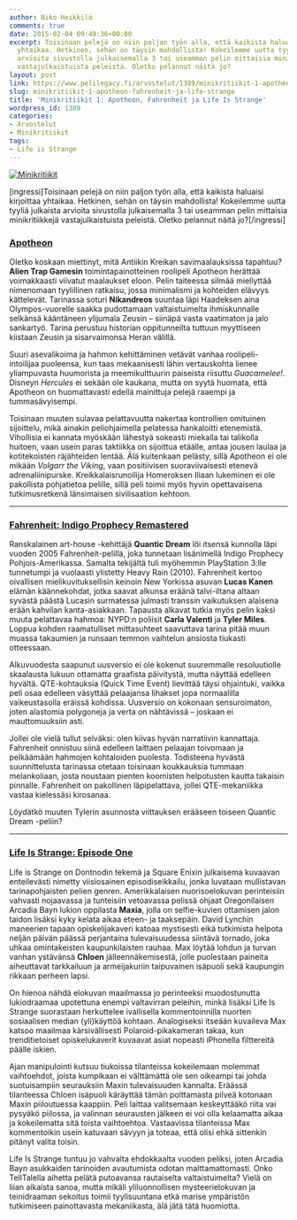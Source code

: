 ```yaml
---
author: Niko Heikkilä
comments: true
date: 2015-02-04 09:49:36+00:00
excerpt: Toisinaan pelejä on niin paljon työn alla, että kaikista haluaisi kirjoittaa
  yhtaikaa. Hetkinen, sehän on täysin mahdollista! Kokeilemme uutta tyyliä julkaista
  arvioita sivustolla julkaisemalla 3 tai useamman pelin mittaisia minikritiikkejä
  vastajulkaistuista peleistä. Oletko pelannut näitä jo?
layout: post
link: https://www.pelilegacy.fi/arvostelut/1389/minikritiikit-1-apotheon-fahrenheit-ja-life-strange
slug: minikritiikit-1-apotheon-fahrenheit-ja-life-strange
title: 'Minikritiikit 1: Apotheon, Fahrenheit ja Life Is Strange'
wordpress_id: 1389
categories:
- Arvostelut
- Minikritiikit
tags:
- Life is Strange
---
```


[![Minikritiikit](http://www.pelilegacy.fi/wp-content/uploads/2015/02/minikritiikit_vol1-600x450.jpg)](http://www.pelilegacy.fi/wp-content/uploads/2015/02/minikritiikit_vol1.jpg)

[ingressi]Toisinaan pelejä on niin paljon työn alla, että kaikista haluaisi kirjoittaa yhtaikaa. Hetkinen, sehän on täysin mahdollista! Kokeilemme uutta tyyliä julkaista arvioita sivustolla julkaisemalla 3 tai useamman pelin mittaisia minikritiikkejä vastajulkaistuista peleistä. Oletko pelannut näitä jo?[/ingressi]







### [**Apotheon**](http://www.apotheongame.com)



Oletko koskaan miettinyt, mitä Antiikin Kreikan savimaalauksissa tapahtuu? **Alien Trap Gamesin** toimintapainotteinen roolipeli Apotheon herättää voimakkaasti viivatut maalaukset eloon. Pelin taiteessa silmää miellyttää nimenomaan tyylillinen ratkaisu, jossa minimalismi ja kohteiden elävyys kättelevät. Tarinassa soturi **Nikandreos** suuntaa läpi Haadeksen aina Olympos-vuorelle saakka pudottamaan valtaistuimelta ihmiskunnalle selkänsä kääntäneen ylijumala Zeusin – siinäpä vasta vaatimaton ja jalo sankartyö. Tarina perustuu historian oppitunneilta tuttuun myyttiseen kiistaan Zeusin ja sisarvaimonsa Heran välillä.

Suuri asevalikoima ja hahmon kehittäminen vetävät vanhaa roolipeli-intoilijaa puoleensa, kun taas mekaanisesti lähin vertauskohta lienee yliampuvasta huumorista ja meemikulttuurin paiseista riisuttu _Guacamelee!_. Disneyn _Hercules_ ei sekään ole kaukana, mutta on syytä huomata, että Apotheon on huomattavasti edellä mainittuja pelejä raaempi ja tummasävyisempi.

Toisinaan muuten sulavaa pelattavuutta nakertaa kontrollien omituinen sijoittelu, mikä ainakin peliohjaimella pelatessa hankaloitti etenemistä. Vihollisia ei kannata myöskään lähestyä sokeasti miekalla tai talikolla huitoen, vaan usein paras taktiikka on sijoittua etäälle, antaa jousen laulaa ja kotitekoisten räjähteiden lentää. Älä kuitenkaan pelästy, sillä Apotheon ei ole mikään _Volgarr the Viking_, vaan positiivisen suoraviivaisesti etenevä adrenaliinipurske. Kreikkalaisrunoilija Homeroksen Iliaan lukeminen ei ole pakollista pohjatietoa pelille, sillä peli toimii myös hyvin opettavaisena tutkimusretkenä länsimaisen sivilisaation kehtoon.



* * *









### [**Fahrenheit: Indigo Prophecy Remastered**](https://www.fahrenheit-game.com)



Ranskalainen art-house -kehittäjä **Quantic Dream** löi itsensä kunnolla läpi vuoden 2005 Fahrenheit-pelillä, joka tunnetaan lisänimellä Indigo Prophecy Pohjois-Amerikassa. Samalta tekijältä tuli myöhemmin PlayStation 3:lle tunnetumpi ja vuolaasti ylistetty Heavy Rain (2010). Fahrenheit kertoo oivallisen mielikuvituksellisin keinoin New Yorkissa asuvan **Lucas Kanen** elämän käännekohdat, jotka saavat alkunsa eräänä talvi-iltana altaan syvästä päästä Lucasin surmatessa julmasti transsin vaikutuksen alaisena erään kahvilan kanta-asiakkaan. Tapausta alkavat tutkia myös pelin kaksi muuta pelattavaa hahmoa: NYPD:n poliisit **Carla Valenti** ja **Tyler Miles**. Loppua kohden raamatulliset mittasuhteet saavuttava tarina pitää muun muassa takaumien ja runsaan temmon vaihtelun ansiosta tiukasti otteessaan.

Alkuvuodesta saapunut uusversio ei ole kokenut suuremmalle resoluutiolle skaalausta lukuun ottamatta graafista päivitystä, mutta näyttää edelleen hyvältä. QTE-kohtauksia (Quick Time Event) lievittää täysi ohjaintuki, vaikka peli osaa edelleen väsyttää pelaajansa lihakset jopa normaalilla vaikeustasolla eräissä kohdissa. Uusversio on kokonaan sensuroimaton, joten alastomia polygoneja ja verta on nähtävissä – joskaan ei mauttomuuksiin asti.

Jollei ole vielä tullut selväksi: olen kiivas hyvän narratiivin kannattaja. Fahrenheit onnistuu siinä edelleen laittaen pelaajan toivomaan ja pelkäämään hahmojen kohtaloiden puolesta. Todisteena hyvästä suunnittelusta tarinassa otetaan toisinaan koukkauksia tummaan melankoliaan, josta noustaan pienten koomisten helpotusten kautta takaisin pinnalle. Fahrenheit on pakollinen läpipelattava, jollei QTE-mekaniikka vastaa kielessäsi kirosanaa.

Löydätkö muuten Tylerin asunnosta viittauksen erääseen toiseen Quantic Dream -peliin?



* * *









### [**Life Is Strange: Episode One**](http://lifeisstrange.com)



Life is Strange on Dontnodin tekemä ja Square Enixin julkaisema kuvaavan enteilevästi nimetty viisiosainen episodiseikkailu, jonka luvataan mullistavan tarinapohjaisten pelien genren. Amerikkalaisen nuorisoelokuvan perinteisiin vahvasti nojaavassa ja tunteisiin vetoavassa pelissä ohjaat Oregonilaisen Arcadia Bayn lukion oppilasta **Maxia**, jolla on selfie-kuvien ottamisen jalon taidon lisäksi kyky kelata aikaa eteen- ja taaksepäin. David Lynchin maneerien tapaan opiskelijakaveri katoaa mystisesti eikä tutkimista helpota neljän päivän päässä perjantaina tulevaisuudessa siintävä tornado, joka uhkaa omintakeisten kaupunkilaisten rauhaa. Max löytää lohdun ja turvan vanhan ystävänsä **Chloen** jälleennäkemisestä, jolle puolestaan paineita aiheuttavat tarkkailuun ja armeijakuriin taipuvainen isäpuoli sekä kaupungin rikkaan perheen lapsi.

On hienoa nähdä elokuvan maailmassa jo perinteeksi muodostunutta lukiodraamaa upotettuna enempi valtavirran peleihin, minkä lisäksi Life Is Strange suorastaan herkuttelee ivallisella kommentoinnilla nuorten sosiaalisen median (yli)käyttöä kohtaan. Analogiseksi itseään kuvaileva Max katsoo maailmaa kärsivällisesti Polaroid-pikakameran takaa, kun trenditietoiset opiskelukaverit kuvaavat asiat nopeasti iPhonella filttereitä päälle iskien.

Ajan manipulointi kutsuu tiukoissa tilanteissa kokeilemaan molemmat vaihtoehdot, joista kumpikaan ei välttämättä ole sen oikeampi tai johda suotuisampiin seurauksiin Maxin tulevaisuuden kannalta. Eräässä tilanteessa Chloen isäpuoli käräyttää tämän polttamasta pilveä kotonaan Maxin piiloutuessa kaappiin. Peli laittaa valitsemaan keskeyttääkö riita vai pysyäkö piilossa, ja valinnan seurausten jälkeen ei voi olla kelaamatta aikaa ja kokeilematta sitä toista vaihtoehtoa. Vastaavissa tilanteissa Max kommentoikin usein katuvaan sävyyn ja toteaa, että olisi ehkä sittenkin pitänyt valita toisin.

Life Is Strange tuntuu jo vahvalta ehdokkaalta vuoden peliksi, joten Arcadia Bayn asukkaiden tarinoiden avautumista odotan malttamattomasti. Onko TellTalella aihetta pelätä putoavansa rautaiselta valtaistuimelta? Vielä on liian aikaista sanoa, mutta mikäli yliluonnollisen mysteerielokuvan ja teinidraaman sekoitus toimii tyylisuuntana etkä marise ympäristön tutkimiseen painottavasta mekaniikasta, älä jätä tätä huomiotta.
